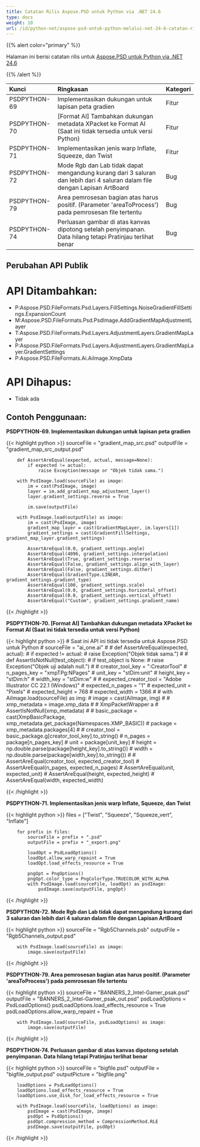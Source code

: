 ```yaml
---
title: Catatan Rilis Aspose.PSD untuk Python via .NET 24.6
type: docs
weight: 10
url: /id/python-net/aspose-psd-untuk-python-melalui-net-24-6-catatan-rilis/
---
```


{{% alert color="primary" %}}

Halaman ini berisi catatan rilis untuk [Aspose.PSD untuk Python via .NET 24.6](https://pypi.org/project/aspose-psd/)

{{% /alert %}}

| **Kunci**     | **Ringkasan**                                                                                                    | **Kategori** |
|:-------------|:------------------------------------------------------------------------------------------------------------------|:-------------|
| PSDPYTHON-69 | Implementasikan dukungan untuk lapisan peta gradien                                                                  | Fitur        |
| PSDPYTHON-70 | [Format AI] Tambahkan dukungan metadata XPacket ke Format AI (Saat ini tidak tersedia untuk versi Python)         | Fitur        |
| PSDPYTHON-71 | Implementasikan jenis warp Inflate, Squeeze, dan Twist                                                               | Fitur        |
| PSDPYTHON-72 |  Mode Rgb dan Lab tidak dapat mengandung kurang dari 3 saluran dan lebih dari 4 saluran dalam file dengan Lapisan ArtBoard | Bug          |
| PSDPYTHON-79 | Area pemrosesan bagian atas harus positif. (Parameter 'areaToProcess') pada pemrosesan file tertentu              | Bug          |
| PSDPYTHON-74 | Perluasan gambar di atas kanvas dipotong setelah penyimpanan. Data hilang tetapi Pratinjau terlihat benar             | Bug          |

## **Perubahan API Publik**
# **API Ditambahkan:**
- P:Aspose.PSD.FileFormats.Psd.Layers.FillSettings.NoiseGradientFillSettings.ExpansionCount
- M:Aspose.PSD.FileFormats.Psd.PsdImage.AddGradientMapAdjustmentLayer
- T:Aspose.PSD.FileFormats.Psd.Layers.AdjustmentLayers.GradientMapLayer
- P:Aspose.PSD.FileFormats.Psd.Layers.AdjustmentLayers.GradientMapLayer.GradientSettings
- P:Aspose.PSD.FileFormats.Ai.AiImage.XmpData

# **API Dihapus:**
- Tidak ada

## **Contoh Penggunaan:**

**PSDPYTHON-69. Implementasikan dukungan untuk lapisan peta gradien**

{{< highlight python >}}
        sourceFile = "gradient_map_src.psd"
        outputFile = "gradient_map_src_output.psd"
      
        def AssertAreEqual(expected, actual, message=None):
            if expected != actual:
                raise Exception(message or "Objek tidak sama.")

        with PsdImage.load(sourceFile) as image:
            im = cast(PsdImage, image)
            layer = im.add_gradient_map_adjustment_layer()
            layer.gradient_settings.reverse = True

            im.save(outputFile)

        with PsdImage.load(outputFile) as image:
            im = cast(PsdImage, image)
            gradient_map_layer = cast(GradientMapLayer, im.layers[1])
            gradient_settings = cast(GradientFillSettings, gradient_map_layer.gradient_settings)

            AssertAreEqual(0.0, gradient_settings.angle)
            AssertAreEqual(4096, gradient_settings.interpolation)
            AssertAreEqual(True, gradient_settings.reverse)
            AssertAreEqual(False, gradient_settings.align_with_layer)
            AssertAreEqual(False, gradient_settings.dither)
            AssertAreEqual(GradientType.LINEAR, gradient_settings.gradient_type)
            AssertAreEqual(100, gradient_settings.scale)
            AssertAreEqual(0.0, gradient_settings.horizontal_offset)
            AssertAreEqual(0.0, gradient_settings.vertical_offset)
            AssertAreEqual("Custom", gradient_settings.gradient_name)
{{< /highlight >}}

**PSDPYTHON-70. [Format AI] Tambahkan dukungan metadata XPacket ke Format AI (Saat ini tidak tersedia untuk versi Python)**

{{< highlight python >}}
    #   Saat ini API ini tidak tersedia untuk Aspose.PSD untuk Python
    #   sourceFile = "ai_one.ai"
    #
    #   def AssertAreEqual(expected, actual):
    #       if expected != actual:
    #           raise Exception("Objek tidak sama.")
    #
    #   def AssertIsNotNull(test_object):
    #       if test_object is None:
    #           raise Exception("Objek uji adalah null.")
    #
    #   creator_tool_key = ":CreatorTool"
    #   n_pages_key = "xmpTPg:NPages"
    #   unit_key = "stDim:unit"
    #   height_key = "stDim:h"
    #   width_key = "stDim:w"
    #
    #   expected_creator_tool = "Adobe Illustrator CC 22.1 (Windows)"
    #   expected_n_pages = "1"
    #   expected_unit = "Pixels"
    #   expected_height = 768
    #   expected_width = 1366
    #
    #   with AiImage.load(sourceFile) as img:
    #       image = cast(AiImage, img)
    #
    #       xmp_metadata = image.xmp_data
    #       # XmpPacketWrapper a
    #       AssertIsNotNull(xmp_metadata)
    #
    #       basic_package = cast(XmpBasicPackage, xmp_metadata.get_package(Namespaces.XMP_BASIC))
    #       package = xmp_metadata.packages[4]
    #
    #       creator_tool = basic_package.g[creator_tool_key].to_string()
    #       n_pages = package[n_pages_key]
    #       unit = package[unit_key]
    #       height = np.double.parse(package[height_key].to_string())
    #       width = np.double.parse(package[width_key].to_string())
    #
    #       AssertAreEqual(creator_tool, expected_creator_tool)
    #       AssertAreEqual(n_pages, expected_n_pages)
    #       AssertAreEqual(unit, expected_unit)
    #       AssertAreEqual(height, expected_height)
    #       AssertAreEqual(width, expected_width)

{{< /highlight >}}

**PSDPYTHON-71. Implementasikan jenis warp Inflate, Squeeze, dan Twist**

{{< highlight python >}}
        files = ["Twist", "Squeeze", "Squeeze_vert", "Inflate"]

        for prefix in files:
            sourceFile = prefix + ".psd"
            outputFile = prefix + "_export.png"

            loadOpt = PsdLoadOptions()
            loadOpt.allow_warp_repaint = True
            loadOpt.load_effects_resource = True

            pngOpt = PngOptions()
            pngOpt.color_type = PngColorType.TRUECOLOR_WITH_ALPHA
            with PsdImage.load(sourceFile, loadOpt) as psdImage:
                psdImage.save(outputFile, pngOpt)
{{< /highlight >}}

**PSDPYTHON-72. Mode Rgb dan Lab tidak dapat mengandung kurang dari 3 saluran dan lebih dari 4 saluran dalam file dengan Lapisan ArtBoard**

{{< highlight python >}}
        sourceFile = "Rgb5Channels.psb"
        outputFile = "Rgb5Channels_output.psd"

        with PsdImage.load(sourceFile) as image:
            image.save(outputFile)

{{< /highlight >}}

**PSDPYTHON-79. Area pemrosesan bagian atas harus positif. (Parameter 'areaToProcess') pada pemrosesan file tertentu**

{{< highlight python >}}
        sourceFile = "BANNERS_2_Intel-Gamer_psak.psd"
        outputFile = "BANNERS_2_Intel-Gamer_psak_out.psd"
        psdLoadOptions = PsdLoadOptions()
        psdLoadOptions.load_effects_resource = True
        psdLoadOptions.allow_warp_repaint = True

        with PsdImage.load(sourceFile, psdLoadOptions) as image:
            image.save(outputFile)
{{< /highlight >}}

**PSDPYTHON-74. Perluasan gambar di atas kanvas dipotong setelah penyimpanan. Data hilang tetapi Pratinjau terlihat benar**

{{< highlight python >}}
        sourceFile = "bigfile.psd"
        outputFile = "bigfile_output.psd"
        outputPicture = "bigfile.png"

        loadOptions = PsdLoadOptions()
        loadOptions.load_effects_resource = True
        loadOptions.use_disk_for_load_effects_resource = True

        with PsdImage.load(sourceFile, loadOptions) as image:
            psdImage = cast(PsdImage, image)
            psdOpt = PsdOptions()
            psdOpt.compression_method = CompressionMethod.RLE
            psdImage.save(outputFile, psdOpt)


{{< /highlight >}}
